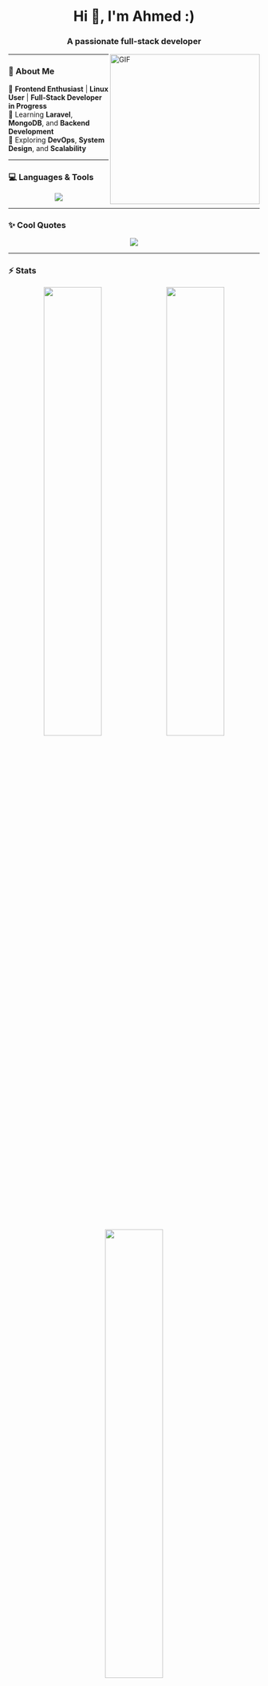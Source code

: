 <h1 align="center">Hi 👋, I'm Ahmed :)</h1>
<h3 align="center">A passionate full-stack developer</h3>

<img align="right" alt="GIF" src="https://media.giphy.com/media/qgQUggAC3Pfv687qPC/giphy.gif" width="300px"/>

---

### 🚀 About Me  
🔹 **Frontend Enthusiast** | **Linux User** | **Full-Stack Developer in Progress**  
🔹 Learning **Laravel**, **MongoDB**, and **Backend Development**  
🔹 Exploring **DevOps**, **System Design**, and **Scalability**  

---

### 💻 Languages & Tools  
<p align="center">
  <img src="https://skillicons.dev/icons?i=js,python,html,css,react,bootstrap,tailwind,mysql,mongodb,docker,linux,bash,git,vscode" />
</p>

---

### ✨ Cool Quotes  
<p align="center">
  <img src="https://quotes-github-readme.vercel.app/api?type=horizontal&theme=catppuccin_mocha" />
</p>

---

### ⚡ Stats  
<p align="center">
  <img src="https://github-readme-stats.vercel.app/api?username=EpicFailure-afk&show_icons=true&theme=tokyonight" width="48%">
  <img src="https://github-readme-streak-stats.herokuapp.com/?user=EpicFailure-afk&theme=tokyonight" width="48%">
</p>

<p align="center">
  <img src="https://github-readme-stats.vercel.app/api/top-langs?username=EpicFailure-afk&layout=compact&theme=tokyonight" width="48%">
</p>

---

### 🏆 Trophies  
<p align="center">
  <img src="https://github-profile-trophy.vercel.app/?username=EpicFailure-afk&theme=darkhub&no-frame=true&column=4" />
</p>

---

### 🌍 Connect With Me  
<p align="center">
  <a href="https://linkedin.com/in/ahmed-salah-000517351">
    <img src="https://img.shields.io/badge/LinkedIn-blue?style=for-the-badge&logo=linkedin&logoColor=white" />
  </a>
</p>
